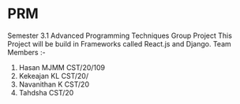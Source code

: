 # PRM
Semester 3.1 Advanced Programming Techniques Group Project
This Project will be build in Frameworks called React.js and Django.
Team Members :-
01. Hasan MJMM CST/20/109
02. Kekeajan KL CST/20/
03. Navanithan K CST/20
04. Tahdsha CST/20
